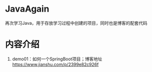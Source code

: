 # JavaAgain
再次学习Java，用于存放学习过程中创建的项目，同时也是博客的配套代码

# 内容介绍

1. demo01：如何一个SpringBoot项目；博客地址 https://www.jianshu.com/p/2399e82c926f